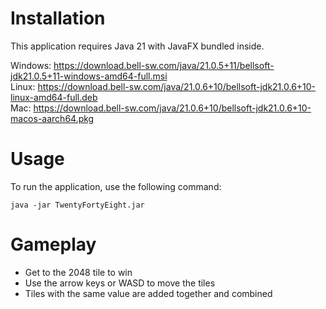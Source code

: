 <h1>Installation</h1>

This application requires Java 21 with JavaFX bundled inside.

Windows: https://download.bell-sw.com/java/21.0.5+11/bellsoft-jdk21.0.5+11-windows-amd64-full.msi<br>
Linux: https://download.bell-sw.com/java/21.0.6+10/bellsoft-jdk21.0.6+10-linux-amd64-full.deb<br>
Mac: https://download.bell-sw.com/java/21.0.6+10/bellsoft-jdk21.0.6+10-macos-aarch64.pkg<br>

<h1>Usage</h1>

To run the application, use the following command:
```
java -jar TwentyFortyEight.jar
```
<h1>Gameplay</h1>
<ul>
  <li>Get to the 2048 tile to win</li>
  <li>Use the arrow keys or WASD to move the tiles</li>
  <li>Tiles with the same value are added together and combined</li>
</ul>
